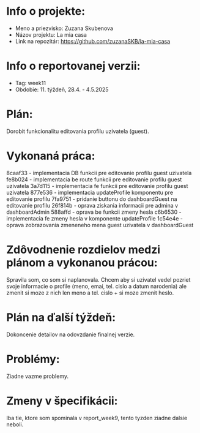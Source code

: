# Info o projekte:
- Meno a priezvisko: Zuzana Skubenova
- Názov projektu: La mia casa
- Link na repozitár: https://github.com/zuzanaSKB/la-mia-casa

# Info o reportovanej verzii:
- Tag: week11                    
- Obdobie: 11. týždeň, 28.4. - 4.5.2025 

# Plán:
Dorobit funkcionalitu editovania profilu uzivatela (guest). 

# Vykonaná práca:
8caaf33 - implementacia DB funkcii pre editovanie profilu guest uzivatela
fe8b024 - implementacia be route funkcii pre editovanie profilu guest uzivatela
3a7d115 - implementacia fe funkcii pre editovanie profilu guest uzivatela
877e536 - implementacia updateProfile komponentu pre editovanie profilu
7fa9751 - pridanie buttonu do dashboardGuest na editovanie profilu
26f814b - oprava ziskania informacii pre admina v dashboardAdmin
588affd - oprava be funkcii zmeny hesla
c6b6530 - implementacia fe zmeny hesla v komponente updateProfile
1c54e4e - oprava zobrazovania zmeneneho mena guest uzivatela v dashboardGuest

# Zdôvodnenie rozdielov medzi plánom a vykonanou prácou:
Spravila som, co som si naplanovala. Chcem aby si uzivatel vedel pozriet svoje informacie o profile (meno, emai, tel. cislo a datum narodenia) ale zmenit si moze z nich len meno a tel. cislo + si moze zmenit heslo.

# Plán na ďalší týždeň:
Dokoncenie detailov na odovzdanie finalnej verzie.

# Problémy:
Ziadne vazme problemy.

# Zmeny v špecifikácii:
Iba tie, ktore som spominala v report_week9, tento tyzden ziadne dalsie neboli.